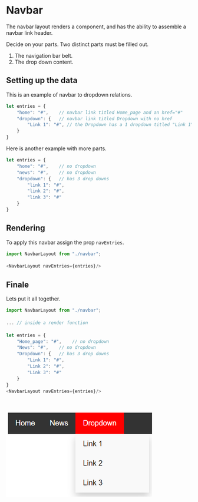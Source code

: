 # Navbar

The navbar layout renders a component, and has the ability
to assemble a navbar link header.

Decide on your parts. Two distinct parts must be filled out.
1. The navigation bar belt.
2. The drop down content.

## Setting up the data

This is an example of navbar to dropdown relations.
```javascript
let entries = {
    "home": "#",    // navbar link titled Home_page and an href="#"
    "dropdown": {   // navbar link titled Dropdown with no href
        "Link 1": "#", // the Dropdown has a 1 dropdown titled "Link 1" with href="#"
    }
}
```


Here is another example with more parts.
```javascript
let entries = {
    "home": "#",    // no dropdown
    "news": "#",    // no dropdown
    "dropdown": {   // has 3 drop downs
        "link 1": "#",
        "link 2": "#",
        "link 3": "#"
    }
}
```

## Rendering
To apply this navbar assign the prop ```navEntries```.

```javascript
import NavbarLayout from "./navbar";

<NavbarLayout navEntries={entries}/>
```

## Finale
Lets put it all together.

```javascript
import NavbarLayout from "./navbar";

... // inside a render function

let entries = {
    "Home_page": "#",    // no dropdown
    "News": "#",    // no dropdown
    "Dropdown": {   // has 3 drop downs
        "Link 1": "#",
        "Link 2": "#",
        "Link 3": "#"
    }
}
<NavbarLayout navEntries={entries}/>
```

<br>

![NavbarLayout](render_example.png)
